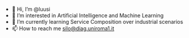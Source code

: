 - 👋 Hi, I’m @luusi
- 👀 I’m interested in Artificial Intelligence and Machine Learning
- 🌱 I’m currently learning Service Composition over industrial scenarios
- 📫 How to reach me silo@diag.uniroma1.it

<!---
luusi/luusi is a ✨ special ✨ repository because its `README.md` (this file) appears on your GitHub profile.
You can click the Preview link to take a look at your changes.
--->
